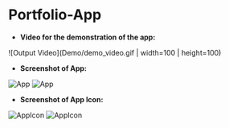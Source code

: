 # Portfolio-App

* **Video for the demonstration of the app:**


![Output Video](Demo/demo_video.gif | width=100 | height=100)

* **Screenshot of App:**

![App](Demo/app_1.png)
![App](Demo/app_2.png)

* **Screenshot of App Icon:**

![AppIcon](Demo/appicon_1.png)
![AppIcon](Demo/appicon_2.png)
